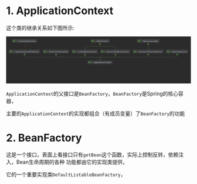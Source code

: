 # 1. ApplicationContext
这个类的继承关系如下图所示:
<div align="center">
	<img src="https://github.com/oneCoderMan/javastudy/blob/fbd2996df3f65c79674382337843f62348431d5f/notes/src/main/resources/framework/spring/pics/diagram1.png" alt="Editor" width="800">
</div>

`ApplicationContext`的父接口是`BeanFactory`，`BeanFactory`是Spring的核心容器，

主要的`ApplicationContext`的实现都组合（有成员变量）了`BeanFactory`的功能

# 2. BeanFactory
这是一个接口，表面上看接口只有`getBean`这个函数，实际上控制反转，依赖注入，Bean生命周期的各种
功能都由它的实现类提供，

它的一个重要实现类`DefaultListableBeanFactory`，

